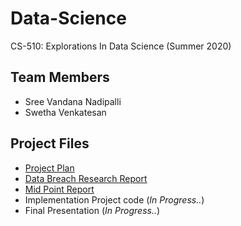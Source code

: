 # Data-Science
CS-510: Explorations In Data Science (Summer 2020) </br>
## Team Members
* Sree Vandana Nadipalli
* Swetha Venkatesan
## Project Files
* [Project Plan](https://github.com/Sree-Vandana/Data-Science/blob/master/Project%20Plan.pdf)
* [Data Breach Research Report](https://github.com/Sree-Vandana/Data-Science/blob/master/DataBreach-ResearchReport.pdf)
* [Mid Point Report](https://github.com/Sree-Vandana/Data-Science/blob/master/Midpoint%20Report.pdf)
* Implementation Project code (<i>In Progress..</i>)
* Final Presentation (<i>In Progress..</i>)
